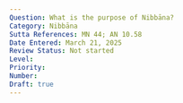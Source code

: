```yaml
---
Question: What is the purpose of Nibbāna?
Category: Nibbāna
Sutta References: MN 44; AN 10.58
Date Entered: March 21, 2025
Review Status: Not started
Level: 
Priority: 
Number: 
Draft: true
---
```

